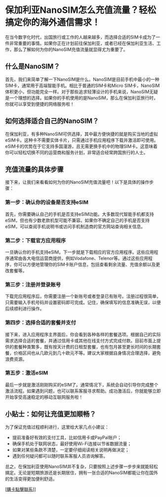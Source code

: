 # 保加利亚NanoSIM怎么充值流量？轻松搞定你的海外通信需求！

在当今数字化时代，出国旅行或工作的人越来越多，而选择合适的SIM卡成为了一件非常重要的事情。如果你正在计划前往保加利亚，或者已经在保加利亚生活、工作，那么了解如何为你的NanoSIM充值流量就显得尤为重要了。

## 什么是NanoSIM？

首先，我们来简单了解一下NanoSIM是什么。NanoSIM是目前手机中最小的一种SIM卡，通常用于高端智能手机。相比于普通的SIM卡和Micro SIM卡，NanoSIM体积更小，但功能完全一样。对于那些追求轻薄设计的手机来说，NanoSIM无疑是一个理想的选择。如果你的手机使用的是NanoSIM，那么在保加利亚旅行时，你就可以享受到便捷的网络服务啦！

## 如何选择适合自己的NanoSIM？

在保加利亚，有多种NanoSIM可供选择，其中最方便快捷的就是购买当地的虚拟eSIM卡。这种卡不需要实体卡片，只需通过手机应用程序下载并激活即可使用。eSIM卡的优势在于它支持多国漫游，且无需更换手机中的物理SIM卡。这意味着你可以轻松切换不同的运营商和服务计划，非常适合经常跨国旅行的人士。

## 充值流量的具体步骤

接下来，让我们来看看如何为你的NanoSIM充值流量吧！以下是具体的操作步骤：

### 第一步：确认你的设备是否支持eSIM

首先，你需要确认自己的手机是否支持eSIM功能。大多数现代智能手机都支持eSIM，但也有少数老款机型可能不兼容。如果你不确定自己的手机是否支持eSIM，可以查阅手机说明书或访问手机制造商的官方网站查询相关信息。

### 第二步：下载官方应用程序

一旦确认你的手机支持eSIM，下一步就是下载相应的官方应用程序。这些应用程序通常由各大电信运营商提供，例如Vodafone、Telenor等。通过这些应用程序，你可以方便地管理你的SIM卡账户信息，包括查看剩余流量、充值余额以及更改套餐等。

### 第三步：注册并登录账号

下载完应用程序后，你需要注册一个新账号或者登录已有账号。注册过程很简单，只需要输入手机号码并设置密码即可完成。记住，确保填写的信息准确无误，以便后续顺利进行操作。

### 第四步：选择合适的套餐并支付

接下来，进入应用程序主界面后，你会看到各种各样的套餐选项。根据自己的实际需求选择合适的套餐，并通过信用卡或其他在线支付方式完成付款。目前市面上提供的套餐种类繁多，既有按天计费的日租型套餐，也有包月甚至更长时间的长期套餐，价格区间也从几欧元到几十欧元不等。建议大家根据自身情况合理选择，避免浪费资源。

### 第五步：激活eSIM

最后一步就是激活刚刚购买的eSIM了。通常情况下，系统会自动引导你完成整个激活流程。如果遇到问题，也可以联系客服寻求帮助。成功激活后，你就能够立即开始享受高速稳定的移动互联网服务啦！

## 小贴士：如何让充值更加顺畅？

为了保证充值过程顺利进行，这里给大家几点小建议：

- 提前准备好有效的支付工具，比如信用卡或PayPal账户；
- 确保手机处于联网状态，最好使用Wi-Fi连接以节省数据流量；
- 如果对某些条款不清楚，一定要仔细阅读相关说明再做决定；
- 遇到任何疑问都可以随时联系客服人员咨询解答。

总之，在保加利亚使用NanoSIM并不复杂，只要按照上述步骤一步步来就能轻松搞定。无论是短期旅游还是长期居住，拥有一张合适的NanoSIM都能让你在国外的生活变得更加便利舒适。

[[購卡點擊聯系](https://t.me/s/esim1088)]]